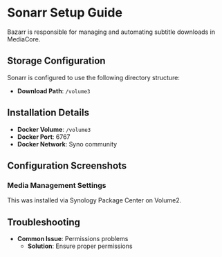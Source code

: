 # Sonarr Setup Guide

Bazarr is responsible for managing and automating subtitle downloads in MediaCore.

## Storage Configuration

Sonarr is configured to use the following directory structure:

- **Download Path**: `/volume3`

## Installation Details

- **Docker Volume**: `/volume3`
- **Docker Port**: 6767
- **Docker Network**: Syno community

## Configuration Screenshots

### Media Management Settings
This was installed via Synology Package Center on Volume2.

## Troubleshooting

- **Common Issue**: Permissions problems
  - **Solution**: Ensure proper permissions

